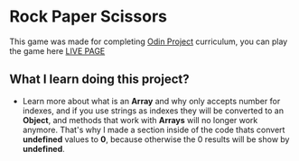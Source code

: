 # **Rock Paper Scissors**

This game was made for completing [Odin Project](https://www.theodinproject.com/about) curriculum, you can play the game here [LIVE PAGE](https://hallimasa.github.io/rock-paper-scissors-odinProject/)

## What I learn doing this project?

- Learn more about what is an **Array** and why only accepts number for indexes, and if you use strings as indexes they will be converted to an **Object**, and methods that work with **Arrays** will no longer work anymore. That's why I made a section inside of the code thats convert **undefined** values to **0**, because otherwise the 0 results will be show by **undefined**.